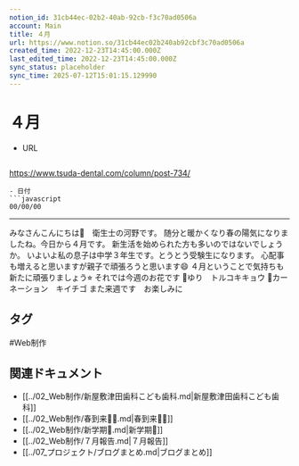 ```yaml
---
notion_id: 31cb44ec-02b2-40ab-92cb-f3c70ad0506a
account: Main
title: ４月
url: https://www.notion.so/31cb44ec02b240ab92cbf3c70ad0506a
created_time: 2022-12-23T14:45:00.000Z
last_edited_time: 2022-12-23T14:45:00.000Z
sync_status: placeholder
sync_time: 2025-07-12T15:01:15.129990
---
```

# ４月

- URL
  ```javascript
https://www.tsuda-dental.com/column/post-734/
  ```
- 日付
  ```javascript
00/00/00
  ```
---
みなさんこんにちは🤗　衛生士の河野です。
随分と暖かくなり春の陽気になりましたね。今日から４月です。
新生活を始められた方も多いのではないでしょうか。
いよいよ私の息子は中学３年生です。とうとう受験生になります。
心配事も増えると思いますが親子で頑張ろうと思います😄
４月ということで気持ちも新たに頑張りましょう⭐︎
それでは今週のお花です
🌺ゆり　トルコキキョウ
🌺カーネーション　キイチゴ
また来週です　お楽しみに

## タグ

#Web制作 

## 関連ドキュメント

- [[../02_Web制作/新屋敷津田歯科こども歯科.md|新屋敷津田歯科こども歯科]]
- [[../02_Web制作/春到来🌷✨.md|春到来🌷✨]]
- [[../02_Web制作/新学期🌸.md|新学期🌸]]
- [[../02_Web制作/７月報告.md|７月報告]]
- [[../07_プロジェクト/ブログまとめ.md|ブログまとめ]]

